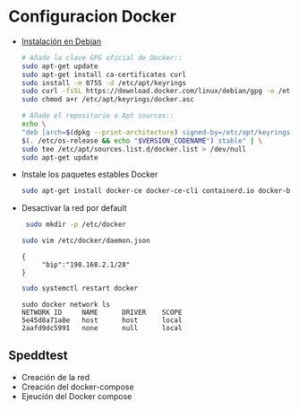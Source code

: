 # Configuracion Docker
* [Instalación en Debian](https://docs.docker.com/engine/install/debian/)

    ```bash
    # Añade la clave GPG oficial de Docker::
    sudo apt-get update
    sudo apt-get install ca-certificates curl
    sudo install -m 0755 -d /etc/apt/keyrings
    sudo curl -fsSL https://download.docker.com/linux/debian/gpg -o /etc/apt/keyrings/docker.asc
    sudo chmod a+r /etc/apt/keyrings/docker.asc

    # Añade el repositorio a Apt sources::
    echo \
    "deb [arch=$(dpkg --print-architecture) signed-by=/etc/apt/keyrings/docker.asc] https://download.docker.com/linux/debian \
    $(. /etc/os-release && echo "$VERSION_CODENAME") stable" | \
    sudo tee /etc/apt/sources.list.d/docker.list > /dev/null
    sudo apt-get update
    ```

* Instale los paquetes estables Docker
    ```bash
    sudo apt-get install docker-ce docker-ce-cli containerd.io docker-buildx-plugin docker-compose-plugin
    ```


* Desactivar la red por default
    ```bash
     sudo mkdir -p /etc/docker
    ```
    ```bash
    sudo vim /etc/docker/daemon.json
    ```
    ```
    {
         "bip":"198.168.2.1/28"
    }
    ```
    ```bash
    sudo systemctl restart docker
    ```
    ```
    sudo docker network ls
    NETWORK ID     NAME      DRIVER    SCOPE
    5e45d8a71a8e   host      host      local
    2aafd9dc5991   none      null      local
    ```

## Speddtest
* Creación de la red
* Creación del docker-compose
* Ejeución del Docker compose
